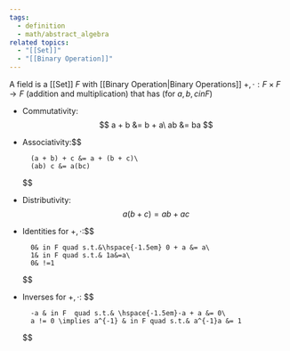 ```yaml
---
tags:
  - definition
  - math/abstract_algebra
related topics:
  - "[[Set]]"
  - "[[Binary Operation]]"
---
```

A field is a [[Set]] $F$ with [[Binary Operation|Binary Operations]] $+, \cdot: F\times F \to F$ (addition and multiplication) that has (for $a,b,c in F$)
- Commutativity:$$ 
	a + b &= b + a\
	ab &= ba
	$$ 
- Associativity:$$ 
	
		(a + b) + c &= a + (b + c)\
		(ab) c &= a(bc)
	$$
- Distributivity:$$
	a(b+c) = ab + ac
	$$
- Identities for $+,\cdot$:$$
	
		0& in F quad s.t.&\hspace{-1.5em} 0 + a &= a\
		1& in F quad s.t.& 1a&=a\
		0& !=1
	$$
- Inverses for $+,\cdot$: $$
	
		-a & in F  quad s.t.& \hspace{-1.5em}-a + a &= 0\
		a != 0 \implies a^{-1} & in F quad s.t.& a^{-1}a &= 1
	$$
